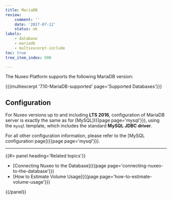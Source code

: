 ```yaml
---
title: MariaDB
review:
    comment: ''
    date: '2017-07-12'
    status: ok
labels:
    - database
    - mariadb
    - multiexcerpt-include
toc: true
tree_item_index: 500

---
```

The Nuxeo Platform supports the following MariaDB version:

{{{multiexcerpt '7.10-MariaDB-supported' page='Supported Databases'}}}

## Configuration

For Nuxeo versions up to and including **LTS 2016**, configuration of MariaDB server is exactly the same as for [MySQL]({{page page='mysql'}}), using the `mysql` template, which includes the standard **MySQL JDBC driver**.

For all other configuration information, please refer to the [MySQL configuration page]({{page page='mysql'}}).

* * *

<div class="row" data-equalizer data-equalize-on="medium"><div class="column medium-6">{{#> panel heading='Related topics'}}

- [Connecting Nuxeo to the Database]({{page page='connecting-nuxeo-to-the-database'}})
- [How to Estimate Volume Usage]({{page page='how-to-estimate-volume-usage'}})

{{/panel}}</div><div class="column medium-6">

&nbsp;

</div></div>
